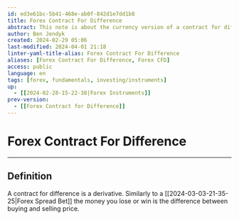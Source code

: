 ```yaml
---
id: ed3e61bc-5b41-468e-ab0f-842d1e7dd1b8
title: Forex Contract For Difference
abstract: This note is about the currency version of a contract for differenc (cfd). The money you lose or win is the differenc between buying and selling price of the currency pair.
author: Ben Jendyk
created: 2024-02-29 05:06
last-modified: 2024-04-01 21:18
linter-yaml-title-alias: Forex Contract For Difference
aliases: [Forex Contract For Difference, Forex CFD]
access: public
language: en
tags: [forex, fundamentals, investing/instruments] 
up:
  - [[2024-02-28-15-22-38|Forex Instruments]]
prev-version:
  - [[Forex Contract for Difference]]
---
```


# Forex Contract For Difference

--- 

## Definition

A contract for difference is a derivative. Similarly to a [[2024-03-03-21-35-25|Forex Spread Bet]] the money you lose or win is the difference between buying and selling price.  
